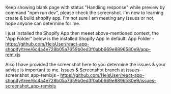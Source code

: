 
Keep showing blank page with status "Handling response" while preview by command "npm run dev", please check the screenshot.
I'm new to learning create & build shopify app. I'm not sure I am meeting any issues or not, hope anyone can determine for me.

I just installed the Shopify App then meeet above-mentioned context, the "App Folder" below is the installed Shopify App in default.
App Folder - https://github.com/HeisUser/react-app-shopify/tree/6c4a4e728b05a7659b0ed3f0abb669e8896580e9/app-remixjs

Also I have provided the screenshot here to you determine the issues & your advise is important to me.
Issues & Screenshot branch at issues-screenshot_app-remixjs - https://github.com/HeisUser/react-app-shopify/tree/6c4a4e728b05a7659b0ed3f0abb669e8896580e9/issues-screenshot_app-remixjs